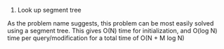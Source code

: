 1. Look up segment tree

As the problem name suggests, this problem can be most easily solved using a segment tree. This gives O(N) time for initialization, 
and O(log N) time per query/modification for a total time of O(N + M log N)
